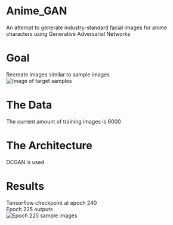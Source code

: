 # Anime_GAN
An attempt to generate industry-standard facial images for anime characters using Generative Adversarial Networks

# Goal
Recreate images similar to sample images  
![Image of target samples](https://github.com/Pie31415/Anime_GAN/blob/master/imgs/epoch%200.png)

# The Data
The current amount of training images is 6000

# The Architecture
DCGAN is used

# Results
Tensorflow checkpoint at epoch 240  
Epoch 225 outputs  
![Epoch 225 sample images](https://github.com/Pie31415/Anime_GAN/blob/master/imgs/epoch%20225.png)
